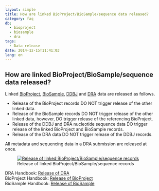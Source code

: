 ```yaml
---
layout: simple
title: How are linked BioProject/BioSample/sequence data released?
category: faq
db:
  - bioproject
  - biosample
  - dra
tags: 
  - Data release
date: 2014-12-15T11:41:03
lang: en
---
```


## How are linked BioProject/BioSample/sequence data released?

<p>Linked <a href="/bioproject/index-e.html">BioProject</a>, <a href="/biosample/index-e.html">BioSample</a>, <a href="/ddbj/submission.html">DDBJ</a> and <a href="/dra/index-e.html">DRA</a> data are released as follows.</p>
<div class="sub_index">
  <ul class="disc">
    <li>Release of the BioProject records DO NOT trigger release of the other linked data.</li>
    <li>Release of the BioSample records DO NOT trigger release of the other linked data, however, DO trigger release of the referencing BioProject.</li>
    <li>Release of the DDBJ and DRA nucleotide sequence data DO trigger release of the linked BioProject and BioSample records.</li>
    <li>Release of the DRA data DO NOT trigger release of the DDBJ records.</li>
  </ul>
</div>
<p id="release_unit" class="attention red">All metadata and sequencing data in a DRA submission are released at once.</p>
<figure><a href="{{ site.baseurl }}/assets/images/books/bp-bs-seq_release.jpg" title="Release of linked BioProject/BioSample/sequence records"><img src="{{ site.baseurl }}/assets/images/books/bp-bs-seq_release.jpg" alt="Release of linked BioProject/BioSample/sequence records" title="Release of linked BioProject/BioSample/sequence records" class="w450"></a>
  <figcaption class="caption">Release of linked BioProject/BioSample/sequence records</figcaption>
</figure>
<p>DRA Handbook: <a href="/dra/submission.html#data-release">Release of DRA</a><br>BioProject Handbook: <a href="/bioproject/submission.html#data-release">Release of BioProject</a><br>BioSample Handbook: <a href="/biosample/submission.html#sample-release">Release of BioSample</a></p>
